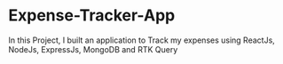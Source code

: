 # Expense-Tracker-App
In this Project, I built an application to Track my expenses using ReactJs, NodeJs, ExpressJs, MongoDB and RTK Query

